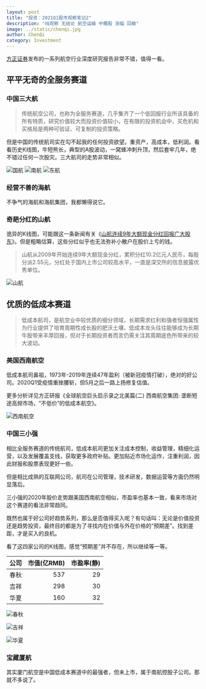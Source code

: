 ```yaml
---
layout: post
title: "投资：2021Q1股市观察笔记2"
description: "纯观察 无结论 航空运输 中概股 涨幅 回撤"
image: ../static/chenqi.jpg
author: ChenQi
category: Investment
---
```


[方正证券](https://www.foundersc.com/)发布的一系列航空行业深度研究报告非常不错，值得一看。

## 平平无奇的全服务赛道

### 中国三大航

> 传统航空公司，也称为全服务赛道，几乎集齐了一个低回报行业所该具备的所有特质，研究价值较大而投资价值较小，在有限的投资机会中，买危机和买格局是两种可验证、可复制的投资策略。

但是中国的传统航司实在勾不起我的任何投资欲望。重资产，高成本，低利润。看看历史K线图，牛短熊长，典型的A股波动，一窝蜂冲刺升顶，然后套牢几年，绝不错过任何一次股灾。三大航司的走势非常相似。

![国航](../static/air2021Q1/601111.png)
![南航](../static/air2021Q1/600029.png)
![东航](../static/air2021Q1/600115.png)

### 经营不善的海航

不争气的海航和海航集团，我都懒得说它。

### 奇葩分红的山航

诡异的K线图，可能跟这一条新闻有关《[山航连续9年大额现金分红回报广大股东](https://news.futunn.com/post/3252649)》。但是粗略估算，这些分红似乎也无法弥补小散户在股价上亏的钱。

> 山航从2009年开始连续9年大额现金分红，累积分红10.2亿元人民币，每股分派2.55元，分红处于国内上市公司较高水平，一直是深交所的信息披露优秀单位。

![山航](../static/air2021Q1/200152.png)

## 优质的低成本赛道

> 低成本航司，是航空业中较优质的细分领域，长期需求红利和强者恒强属性为行业提供了培育周期性成长股的肥沃土壤，低成本龙头往往能够成为长期牛股带来丰厚回报，但对于长期投资者而言仍需关注其周期底色所带来的较大波动。

### 美国西南航空

低成本航司鼻祖，1973年-2019年连续47年盈利（被新冠疫情打破），绝对的好公司。2020Q1受疫情重挫腰斩，但5月之后一路上扬修复估值。

更多分析详见方正研报《全球航空巨头启示录之北美篇(二) 西南航空集团: 垄断短途高频市场，“不低价”的低成本航空》。

![西南航空](../static/air2021Q1/luv.png)

### 中国三小强

相比全服务赛道的传统航司，低成本航司更加关注成本控制，收益管理，精细化运营，以及发展覆盖支线，获取更多政府补贴。更加贴近市场化运作，注重利润，因此财报和股票表现更好一些。

但是相比成熟的互联网公司，航司在公司管理，技术研发，数据运营等方面仍然明显落后。

三小强的2020年股价走势跟美国西南航空相似，市盈率也基本一致，看来市场对这个赛道的看法非常趋同。

既然也属于好公司好趋势系列，那么是否值得买入呢？有句话叫：无论是价值投资还是趋势投资，最终目的都是为了寻找内在价值与外在价格的“预期差”。找到差距，才是买入的良机。

看了这四家公司的K线图，感觉“预期差”并不存在，所以继续等一等。

|公司|市值(亿RMB)|市盈率(静)|
|:--|--:|--:|
|春秋|537|29|
|吉祥|298|30|
|华夏|160|32|

![春秋](../static/air2021Q1/601021.png)

![吉祥](../static/air2021Q1/603885.png)

![华夏](../static/air2021Q1/002928.png)

### 宝藏厦航

其实厦门航空是中国低成本赛道中的最强者，但未上市，属于南航控股子公司。那就不多说了。
